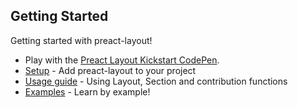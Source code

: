 ## Getting Started

Getting started with preact-layout!

* Play with the [Preact Layout Kickstart CodePen](http://codepen.io/StijnDeWitt/pen/rrzJEA?editors=0010).
* [Setup](Setup.md) - Add preact-layout to your project
* [Usage guide](Usage-guide.md) - Using Layout, Section and contribution functions
* [Examples](Examples.md) - Learn by example!

